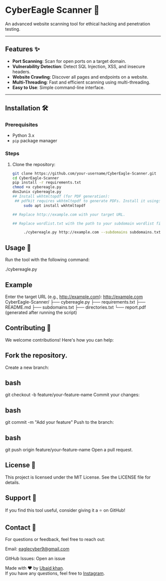 # CyberEagle Scanner 🦅


An advanced website scanning tool for ethical hacking and penetration testing.

---

## Features ✨

- **Port Scanning**: Scan for open ports on a target domain.
- **Vulnerability Detection**: Detect SQL Injection, XSS, and insecure headers.
- **Website Crawling**: Discover all pages and endpoints on a website.
- **Multi-Threading**: Fast and efficient scanning using multi-threading.
- **Easy to Use**: Simple command-line interface.

---

## Installation 🛠️

### Prerequisites
- Python 3.x
- `pip` package manager

### Steps
1. Clone the repository:
   ```bash
   git clone https://github.com/your-username/CyberEagle-Scanner.git
   cd CyberEagle-Scanner
   pip install -r requirements.txt
   chmod +x cybereagle.py
   dos2unix cybereagle.py
   ## Install wkhtmltopdf (for PDF generation):
    ## pdfkit requires wkhtmltopdf to generate PDFs. Install it using:
        sudo apt install wkhtmltopdf
   
   ## Replace http://example.com with your target URL.

   ## Replace wordlist.txt with the path to your subdomain wordlist file.
   
        ./cybereagle.py http://example.com --subdomains subdomains.txt --directories directories.txt --report pdf
   
## Usage 🚀

Run the tool with the following command:

./cybereagle.py
          
## Example
Enter the target URL (e.g., http://example.com): http://example.com
CyberEagle-Scanner/
├── cybereagle.py
├── requirements.txt
├── README.md
├── subdomains.txt
├── directories.txt
└── report.pdf (generated after running the script)
## Contributing 🤝
We welcome contributions! Here's how you can help:

## Fork the repository.

Create a new branch:

## bash
git checkout -b feature/your-feature-name
Commit your changes:

## bash

git commit -m "Add your feature"
Push to the branch:

## bash
git push origin feature/your-feature-name
Open a pull request.

## License 📜
This project is licensed under the MIT License. See the LICENSE file for details.

## Support 💖
If you find this tool useful, consider giving it a ⭐ on GitHub!

## Contact 📧
For questions or feedback, feel free to reach out:

Email: eaglecyber9@gmail.com

GitHub Issues: Open an issue

Made with ❤️ by [Ubaid khan](https://github.com/Cybereagle-lab).  
If you have any questions, feel free to [Instagram](Cybereagle-lab).

